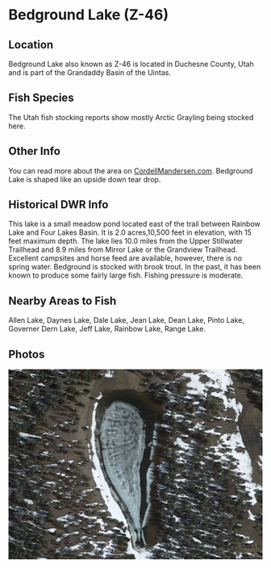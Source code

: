 # Bedground Lake (Z-46)

## Location
Bedground Lake also known as Z-46 is located in Duchesne County, Utah and is part of the Grandaddy Basin of the Uintas.

## Fish Species
The Utah fish stocking reports show mostly Arctic Grayling being stocked here.

## Other Info
You can read more about the area on [CordellMandersen.com](http://www.cordellmandersen.com/2010/06/trip-1-2010-grandaddy-basin-and-lessons.html). Bedground Lake is shaped like an upside down tear drop.

## Historical DWR Info
This lake is a small meadow pond located east of the trail between Rainbow Lake and Four Lakes Basin. It is 2.0 acres,10,500 feet in elevation, with 15 feet maximum depth. The lake lies 10.0 miles from the Upper Stillwater Trailhead and 8.9 miles from Mirror Lake or the Grandview Trailhead. Excellent campsites and horse feed are available, however, there is no spring water. Bedground is stocked with brook trout. In the past, it has been known to produce some fairly large fish. Fishing pressure is moderate.

## Nearby Areas to Fish
Allen Lake, Daynes Lake, Dale Lake, Jean Lake, Dean Lake, Pinto Lake, Governer Dern Lake, Jeff Lake, Rainbow Lake, Range Lake.

## Photos
![Bedground Lake Utah](../photos/bedground-lake.jpg)